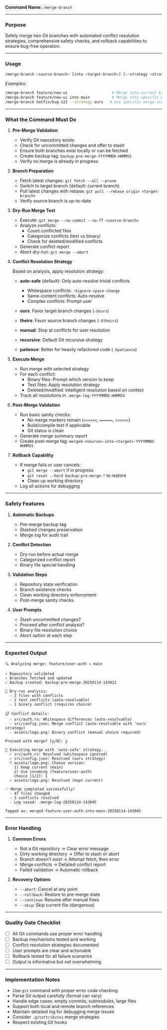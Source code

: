 **Command Name:** `/merge-branch`

---

### Purpose

Safely merge two Git branches with automated conflict resolution strategies, comprehensive safety checks, and rollback capabilities to ensure bug-free operation.

---

### Usage

```bash
/merge-branch <source-branch> [into <target-branch>] [--strategy <strategy>]
```

*Examples:*

```bash
/merge-branch feature/new-ui                    # Merge into current branch
/merge-branch feature/new-ui into main          # Merge into specific branch
/merge-branch hotfix/bug-123 --strategy ours   # Use specific merge strategy
```

---

### What the Command Must Do

1. **Pre-Merge Validation**

   * Verify Git repository exists
   * Check for uncommitted changes and offer to stash
   * Ensure both branches exist locally or can be fetched
   * Create backup tag: `backup-pre-merge-YYYYMMDD-HHMMSS`
   * Verify no merge is already in progress

2. **Branch Preparation**

   * Fetch latest changes: `git fetch --all --prune`
   * Switch to target branch (default: current branch)
   * Pull latest changes with rebase: `git pull --rebase origin <target-branch>`
   * Verify source branch is up-to-date

3. **Dry-Run Merge Test**

   * Execute: `git merge --no-commit --no-ff <source-branch>`
   * Analyze conflicts:
     * Count conflicted files
     * Categorize conflicts (text vs binary)
     * Check for deleted/modified conflicts
   * Generate conflict report
   * Abort dry-run: `git merge --abort`

4. **Conflict Resolution Strategy**

   Based on analysis, apply resolution strategy:
   
   * **auto-safe** (default): Only auto-resolve trivial conflicts
     * Whitespace conflicts: `-Xignore-space-change`
     * Same-content conflicts: Auto-resolve
     * Complex conflicts: Prompt user
   
   * **ours**: Favor target branch changes (`-Xours`)
   * **theirs**: Favor source branch changes (`-Xtheirs`)
   * **manual**: Stop at conflicts for user resolution
   * **recursive**: Default Git recursive strategy
   * **patience**: Better for heavily refactored code (`-Xpatience`)

5. **Execute Merge**

   * Run merge with selected strategy
   * For each conflict:
     * Binary files: Prompt which version to keep
     * Text files: Apply resolution strategy
     * Deleted/modified: Intelligent resolution based on context
   * Track all resolutions in `.merge-log-YYYYMMDD-HHMMSS`

6. **Post-Merge Validation**

   * Run basic sanity checks:
     * No merge markers remain (`<<<<<<`, `======`, `>>>>>>`)
     * Build/compile test if applicable
     * Git status is clean
   * Generate merge summary report
   * Create post-merge tag: `merged-<source>-into-<target>-YYYYMMDD-HHMMSS`

7. **Rollback Capability**

   * If merge fails or user cancels:
     * `git merge --abort` if in progress
     * `git reset --hard backup-pre-merge-*` to restore
     * Clean up working directory
   * Log all actions for debugging

---

### Safety Features

1. **Automatic Backups**
   * Pre-merge backup tag
   * Stashed changes preservation
   * Merge log for audit trail

2. **Conflict Detection**
   * Dry-run before actual merge
   * Categorized conflict report
   * Binary file special handling

3. **Validation Steps**
   * Repository state verification
   * Branch existence checks
   * Clean working directory enforcement
   * Post-merge sanity checks

4. **User Prompts**
   * Stash uncommitted changes?
   * Proceed after conflict analysis?
   * Binary file resolution choice
   * Abort option at each step

---

### Expected Output

```
🔍 Analyzing merge: feature/user-auth → main

✓ Repository validated
✓ Branches fetched and updated
✓ Backup created: backup-pre-merge-20250114-143022

🧪 Dry-run analysis:
  - 3 files with conflicts
  - 2 text conflicts (auto-resolvable)
  - 1 binary conflict (requires choice)

📋 Conflict details:
  - src/auth.rs: Whitespace differences (auto-resolvable)
  - src/config.json: Merge conflict (auto-resolvable with 'ours' strategy)
  - assets/logo.png: Binary conflict (manual choice required)

Proceed with merge? [y/N]: y

🔧 Executing merge with 'auto-safe' strategy...
  ✓ src/auth.rs: Resolved (whitespace ignored)
  ✓ src/config.json: Resolved (ours strategy)
  ? assets/logo.png: Choose version:
    1) Keep current (main)
    2) Use incoming (feature/user-auth)
    Choice [1/2]: 1
  ✓ assets/logo.png: Resolved (kept current)

✅ Merge completed successfully!
  - 47 files changed
  - 3 conflicts resolved
  - Log saved: .merge-log-20250114-143045

Tagged as: merged-feature-user-auth-into-main-20250114-143045
```

---

### Error Handling

1. **Common Errors**
   * Not a Git repository → Clear error message
   * Dirty working directory → Offer to stash or abort
   * Branch doesn't exist → Attempt fetch, then error
   * Merge conflicts → Detailed conflict report
   * Failed validation → Automatic rollback

2. **Recovery Options**
   * `--abort`: Cancel at any point
   * `--rollback`: Restore to pre-merge state
   * `--continue`: Resume after manual fixes
   * `--skip`: Skip current file (dangerous)

---

### Quality Gate Checklist

* [ ] All Git commands use proper error handling
* [ ] Backup mechanisms tested and working
* [ ] Conflict resolution strategies documented
* [ ] User prompts are clear and actionable
* [ ] Rollback tested for all failure scenarios
* [ ] Output is informative but not overwhelming

---

### Implementation Notes

* Use `git` command with proper error code checking
* Parse Git output carefully (format can vary)
* Handle edge cases: empty commits, submodules, large files
* Support both local and remote branch references
* Maintain detailed log for debugging merge issues
* Consider `.gitattributes` merge strategies
* Respect existing Git hooks